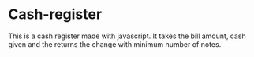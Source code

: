 # Cash-register
This is a cash register made with javascript. It takes the bill amount, cash given and the returns the change with minimum number of notes.
